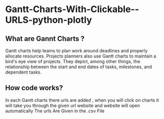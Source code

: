 # Gantt-Charts-With-Clickable--URLS-python-plotly
## What are Gannt Charts ? 
Gantt charts help teams to plan work around deadlines and properly allocate resources. Projects planners also use Gantt charts to maintain a bird's eye view of projects. They depict, among other things, the relationship between the start and end dates of tasks, milestones, and dependent tasks.
## How code works?
In each Gantt charts there  urls are   added , when you will click on charts it will take you through the given url website and website will open automatically
The urls Are Given in the .csv File 

